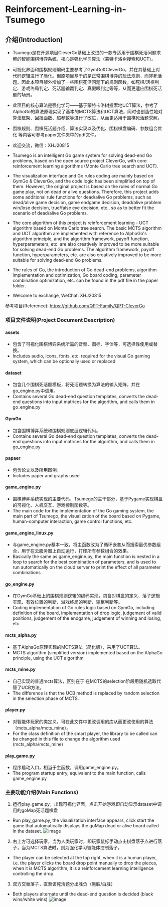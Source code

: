 # Reinforcement-Learning-in-Tsumego
## 介绍(Introduction)
- Tsumego是在开源项目CleverGo基础上改进的一款专适用于围棋死活问题求解的智能围棋博弈系统，核心是强化学习算法（蒙特卡洛树搜索和UCT）。
- 可视化界面和围棋规则编码主要参考了GymGo&CleverGo，并在其基础上对代码逻辑进行了简化。但原项目基于的是正常围棋博弈的玩法规则，而非死活题。因此本项目额外增加了一些围棋死活问题下的规则函数，如死棋/活棋判定、游戏终局判定、死活题输赢判定、真假眼判定等等，从而更适应围棋死活题的场景。
- 此项目的核心算法是强化学习——基于蒙特卡洛树搜索地UCT算法，参考了AlphoGo的算法原理实现了基本的MCTS算法和UCT算法，同时也创造性地对算法框架、回报函数、超参数等进行了改进，从而更适用于围棋死活题求解。
- 围棋规则、围棋死活题介绍、算法实现以及优化、围棋棋盘编码、参数组合优化 等内容可参考paper文件夹中的pdf文件。
- 欢迎交流，微信：XHJ20815

- Tsumego is an intelligent Go game system for solving dead-end Go problems, based on the open source project CleverGo, with core reinforcement learning algorithms (Monte Carlo tree search and UCT).
- The visualization interface and Go rules coding are mainly based on GymGo & CleverGo, and the code logic has been simplified on top of them. However, the original project is based on the rules of normal Go game play, not on dead or alive questions. Therefore, this project adds some additional rule functions for dead/alive Go problems, such as dead/alive game decision, game endgame decision, dead/alive problem win/lose decision, true/false eye decision, etc., so as to better fit the scenario of dead/alive Go problems.
- The core algorithm of this project is reinforcement learning - UCT algorithm based on Monte Carlo tree search. The basic MCTS algorithm and UCT algorithm are implemented with reference to AlphoGo's algorithm principle, and the algorithm framework, payoff function, hyperparameters, etc. are also creatively improved to be more suitable for solving dead-end Go problems. The algorithm framework, payoff function, hyperparameters, etc. are also creatively improved to be more suitable for solving dead-end Go problems.
- The rules of Go, the introduction of Go dead-end problems, algorithm implementation and optimization, Go board coding, parameter combination optimization, etc. can be found in the pdf file in the paper folder.
- Welcome to exchange, WeChat: XHJ20815

参考项目(Reference):
https://github.com/QPT-Family/QPT-CleverGo

### 项目文件说明(Project Document Description)
#### assets
- 包含了可视化围棋博弈系统所需的音频、图标、字体等，可选择性使用或替换。
- Includes audio, icons, fonts, etc. required for the visual Go gaming system, which can be optionally used or replaced
#### dataset
- 包含几个围棋死活题模板，将死活题转换为算法的输入矩阵，并在go_engine.py中调用。
- Contains several Go dead-end question templates, converts the dead-end questions into input matrices for the algorithm, and calls them in go_engine.py
#### GymGo
- 包含围棋博弈系统和围棋规则底层逻辑代码。
- Contains several Go dead-end question templates, converts the dead-end questions into input matrices for the algorithm, and calls them in go_engine.py
#### papaer
- 包含论文以及所用图例。
- Includes paper and graphs used
#### game_engine.py
- 围棋博弈系统实现的主要代码，Tsumego的主干部分，基于Pygame实现棋盘的可视化、人机交互、游戏控制函数等。
- The main code for the implementation of the Go gaming system, the main part of Tsumego, the visualization of the board based on Pygame, human-computer interaction, game control functions, etc.
#### game_engine_linux.py
- 与game_engine.py基本一致，将主函数改为了循环嵌套从而搜索最优参数组合，用于在云服务器上自动运行，打印所有参数组合的效果。
- Basically the same as game_engine.py, the main function is nested in a loop to search for the best combination of parameters, and is used to run automatically on the cloud server to print the effect of all parameter combinations
#### go_engine.py
- 在GymGo基础上的围棋规则逻辑的编码实现，包含对棋盘的定义、落子逻辑实现、有效位置的判断、游戏终局的判断、输赢判断等。
- Coding implementation of Go rules logic based on GymGo, including definition of the board, implementation of drop logic, judgement of valid positions, judgement of the endgame, judgement of winning and losing, etc.
#### mcts_alpha.py
- 基于AlphaGo原理实现的MCTS算法（简化版），采用了UCT算法。
- MCTS algorithm (simplified version) implemented based on the AlphaGo principle, using the UCT algorithm
#### mcts_mine.py
- 自己实现的普通mcts算法，区别在于 在MCTS的selection阶段用随机选取代替了UCB方法。
- The difference is that the UCB method is replaced by random selection in the selection phase of MCTS.
#### player.py
- 对智能体玩家的类定义，可在此文件中更改调用的库从而更改使用的算法（mcts_alpha/mcts_mine）。
- For the class definition of the smart player, the library to be called can be changed in this file to change the algorithm used (mcts_alpha/mcts_mine)
#### play_game.py
- 程序启动入口，相当于主函数，调用game_engine.py。
- The program startup entry, equivalent to the main function, calls game_engine.py

### 主要功能介绍(Main Functions)
1. 运行play_game.py，出现可视化界面，点击开始游戏即自动显示dataset中调用的goMap死活题棋盘
- Run play_game.py, the visualization interface appears, click start the game that automatically displays the goMap dead or alive board called in the dataset.
![image](https://user-images.githubusercontent.com/56428735/188537090-40338ca0-3c1c-442c-bacd-9b8c918d5c4e.png)
2. 右上方可选择玩家，当为人类玩家时，即玩家鼠标手动点击棋盘落子点进行落子，当为MCTS算法时，则为强化学习智能体控制落子。
- The player can be selected at the top right, when it is a human player, i.e. the player clicks the board drop point manually to drop the pieces, when it is MCTS algorithm, it is a reinforcement learning intelligence controlling the drop.
3. 双方交替落子，直至该死活题分出胜负（黑胜/白胜）
- Both players alternate until the dead-end question is decided (black wins/white wins)
![image](https://user-images.githubusercontent.com/56428735/188537784-3ca08708-b094-4431-a02c-bc04ed2b54fb.png)
